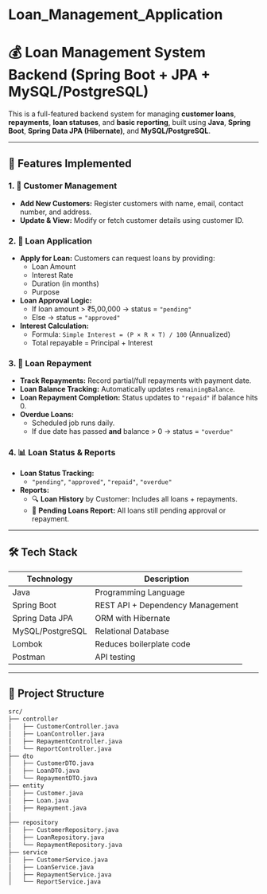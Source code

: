 # Loan_Management_Application

# 💰 Loan Management System Backend (Spring Boot + JPA + MySQL/PostgreSQL)

This is a full-featured backend system for managing **customer loans**, **repayments**, **loan statuses**, and **basic reporting**, built using **Java**, **Spring Boot**, **Spring Data JPA (Hibernate)**, and **MySQL/PostgreSQL**.

---

## 🚀 Features Implemented

### 1. 👤 Customer Management
- **Add New Customers:** Register customers with name, email, contact number, and address.
- **Update & View:** Modify or fetch customer details using customer ID.

### 2. 📝 Loan Application
- **Apply for Loan:** Customers can request loans by providing:
  - Loan Amount
  - Interest Rate
  - Duration (in months)
  - Purpose
- **Loan Approval Logic:**
  - If loan amount > ₹5,00,000 → status = `"pending"`
  - Else → status = `"approved"`
- **Interest Calculation:**
  - Formula: `Simple Interest = (P × R × T) / 100` (Annualized)
  - Total repayable = Principal + Interest

### 3. 💸 Loan Repayment
- **Track Repayments:** Record partial/full repayments with payment date.
- **Loan Balance Tracking:** Automatically updates `remainingBalance`.
- **Loan Repayment Completion:** Status updates to `"repaid"` if balance hits 0.
- **Overdue Loans:**
  - Scheduled job runs daily.
  - If due date has passed **and** balance > 0 → status = `"overdue"`

### 4. 📊 Loan Status & Reports
- **Loan Status Tracking:**
  - `"pending"`, `"approved"`, `"repaid"`, `"overdue"`
- **Reports:**
  - 🔍 **Loan History** by Customer: Includes all loans + repayments.
  - 📌 **Pending Loans Report:** All loans still pending approval or repayment.

---

## 🛠️ Tech Stack

| Technology       | Description                             |
|------------------|-----------------------------------------|
| Java             | Programming Language                    |
| Spring Boot      | REST API + Dependency Management        |
| Spring Data JPA  | ORM with Hibernate                      |
| MySQL/PostgreSQL | Relational Database                     |
| Lombok           | Reduces boilerplate code                |
| Postman          | API testing                             |  

---

## 📂 Project Structure

```bash
src/
├── controller
│   ├── CustomerController.java
│   ├── LoanController.java
│   ├── RepaymentController.java
│   └── ReportController.java
├── dto
│   ├── CustomerDTO.java
│   ├── LoanDTO.java
│   └── RepaymentDTO.java
├── entity
│   ├── Customer.java
│   ├── Loan.java
│   ├── Repayment.java
│   
├── repository
│   ├── CustomerRepository.java
│   ├── LoanRepository.java
│   └── RepaymentRepository.java
├── service
│   ├── CustomerService.java
│   ├── LoanService.java
│   ├── RepaymentService.java
│   └── ReportService.java
